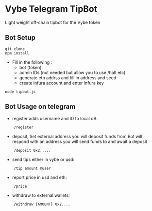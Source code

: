 # Vybe Telegram TipBot 

Light weight off-chain tipbot for the Vybe token

## Bot Setup
```
git clone 
npm install 

```
- Fill in the following :
    - bot (token)
    - admin IDs (not needed but allow you to use /halt etc)
    - generate eth addrss and fill in address and seed
    - create infura account and enter infura key
    
```
node tipbot.js
```
## Bot Usage on telegram
- register adds username and ID to local dB:
```
    /register
```
- deposit, Set external address you will deposit funds from
    Bot will respond with an address you will send funds to and await a deposit
```
    /deposit 0x2.....
```

- send tips either in vybe or usd:
```
    /tip amount @user
```
- report price in usd and eth:
```
    /price
```
- withdraw to external wallets:
```
    /withdraw {AMOUNT} 0x2....
```

